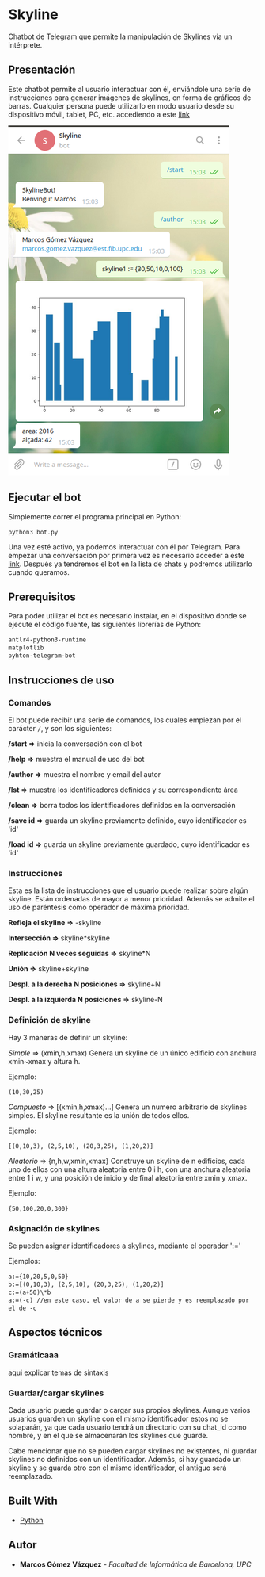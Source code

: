 # Skyline

Chatbot de Telegram que permite la manipulación de Skylines via un intérprete.

## Presentación

Este chatbot permite al usuario interactuar con él, enviándole una serie de instrucciones para generar imágenes de skylines, en forma de gráficos de barras. Cualquier persona puede utilizarlo en modo usuario desde su dispositivo móvil, tablet, PC, etc. accediendo a este [link](http://t.me/skyline_marcos_bot)

![Ejemplo de chat 1](ejemplo1.png)

## Ejecutar el bot

Simplemente correr el programa principal en Python:
```
python3 bot.py
```
Una vez esté activo, ya podemos interactuar con él por Telegram. Para empezar una conversación por primera vez es necesario acceder a este [link](http://t.me/skyline_marcos_bot). Después ya tendremos el bot en la lista de chats y podremos utilizarlo cuando queramos.

## Prerequisitos

Para poder utilizar el bot es necesario instalar, en el dispositivo donde se ejecute el código fuente, las siguientes librerías de Python:

```
antlr4-python3-runtime
matplotlib
pyhton-telegram-bot
```

## Instrucciones de uso

### Comandos

El bot puede recibir una serie de comandos, los cuales empiezan por el carácter ``/``, y son los siguientes:


  **/start   =>** inicia la conversación con el bot

  **/help    =>** muestra el manual de uso del bot

  **/author  =>** muestra el nombre y email del autor

  **/lst     =>** muestra los identificadores definidos y su correspondiente área

  **/clean   =>** borra todos los identificadores definidos en la conversación

  **/save id =>** guarda un skyline previamente definido, cuyo identificador es 'id'

  **/load id =>** guarda un skyline previamente guardado, cuyo identificador es 'id'


### Instrucciones

Esta es la lista de instrucciones que el usuario puede realizar sobre algún skyline. Están ordenadas de mayor a menor prioridad.
Además se admite el uso de paréntesis como operador de máxima prioridad.

  **Refleja el skyline =>** -skyline

  **Intersección =>** skyline\*skyline

  **Replicación N veces seguidas =>** skyline\*N

  **Unión =>** skyline+skyline

  **Despl. a la derecha N posiciones =>** skyline+N

  **Despl. a la izquierda N posiciones =>** skyline-N

### Definición de skyline

Hay 3 maneras de definir un skyline:

*Simple* => (xmin,h,xmax)
Genera un skyline de un único edificio con anchura xmin~xmax y altura h.

Ejemplo:

```
(10,30,25)
```

*Compuesto* => [(xmin,h,xmax)...]
Genera un numero arbitrario de skylines simples. El skyline resultante es la unión de todos ellos.

Ejemplo:

```
[(0,10,3), (2,5,10), (20,3,25), (1,20,2)]
```

*Aleatorio* => {n,h,w,xmin,xmax}
Construye un skyline de n edificios, cada uno de ellos con una altura aleatoria entre 0 i h, con una anchura aleatoria entre 1 i w, y una posición de inicio y de final aleatoria entre xmin y xmax.

Ejemplo:

```
{50,100,20,0,300}
```

### Asignación de skylines
Se pueden asignar identificadores a skylines, mediante el operador ':='

Ejemplos:

```
a:={10,20,5,0,50}
b:=[(0,10,3), (2,5,10), (20,3,25), (1,20,2)]
c:=(a+50)\*b
a:=(-c) //en este caso, el valor de a se pierde y es reemplazado por el de -c
```

## Aspectos técnicos

### Gramáticaaa

aqui explicar temas de sintaxis

### Guardar/cargar skylines

Cada usuario puede guardar o cargar sus propios skylines. Aunque varios usuarios guarden un skyline con el mismo identificador estos no se solaparán, ya que cada usuario tendrá un directorio con su chat_id como nombre, y en el que se almacenarán los skylines que guarde.

Cabe mencionar que no se pueden cargar skylines no existentes, ni guardar skylines no definidos con un identificador. Además, si hay guardado un skyline y se guarda otro con el mismo identificador, el antiguo será reemplazado.

## Built With

* [Python](https://www.python.org/)

## Autor

* **Marcos Gómez Vázquez** - *Facultad de Informática de Barcelona, UPC*
